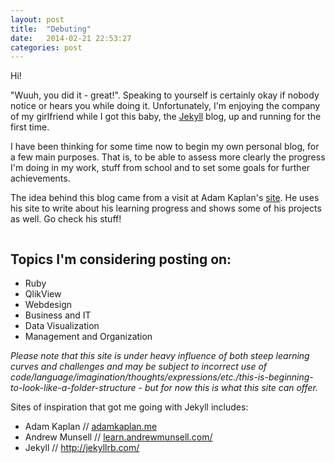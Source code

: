 ```yaml
---
layout: post
title:  "Debuting"
date:   2014-02-21 22:53:27
categories: post
---
```

<div class="column_half">
<title>{{ post.title }}</title>

Hi!

"Wuuh, you did it - great!". Speaking to yourself is certainly okay if nobody notice or hears you while doing it. Unfortunately, I'm enjoying the company of my girlfriend while I got this baby, the <a href="http://www.jekyllrb.com/">Jekyll</a> blog, up and running for the first time.

I have been thinking for some time now to begin my own personal blog, for a few main purposes. That is, to be able to assess more clearly the progress I'm doing in my work, stuff from school and to set some goals for further achievements.

The idea behind this blog came from a visit at Adam Kaplan's <a href="http://www.adamkaplan.me/">site</a>. He uses his site to write about his learning progress and shows some of his projects as well. Go check his stuff!

<div class="row clearfix">
	<div class ="column full">
		<h2>Topics I'm considering posting on:</h2>
		<ul>
			<li>Ruby</li>
			<li>QlikView</li>
			<li>Webdesign</li>
			<li>Business and IT</li>
			<li>Data Visualization</li>
			<li>Management and Organization</li>
		</ul>
	</div>
</div>
<i>Please note that this site is under heavy influence of both steep learning curves and challenges and may be subject to incorrect use of code/language/imagination/thoughts/expressions/etc./this-is-beginning-to-look-like-a-folder-structure - but for now this is what this site can offer.</i>

Sites of inspiration that got me going with Jekyll includes:
<ul>
	<li>Adam Kaplan // <a href="http://www.adamkaplan.me/">adamkaplan.me</a></li>
	<li>Andrew Munsell // <a href="http://learn.andrewmunsell.com/">learn.andrewmunsell.com/</a></li>
	<li>Jekyll // <a href="http://jekyllrb.com/">http://jekyllrb.com/</a></li>
</ul>
</div>